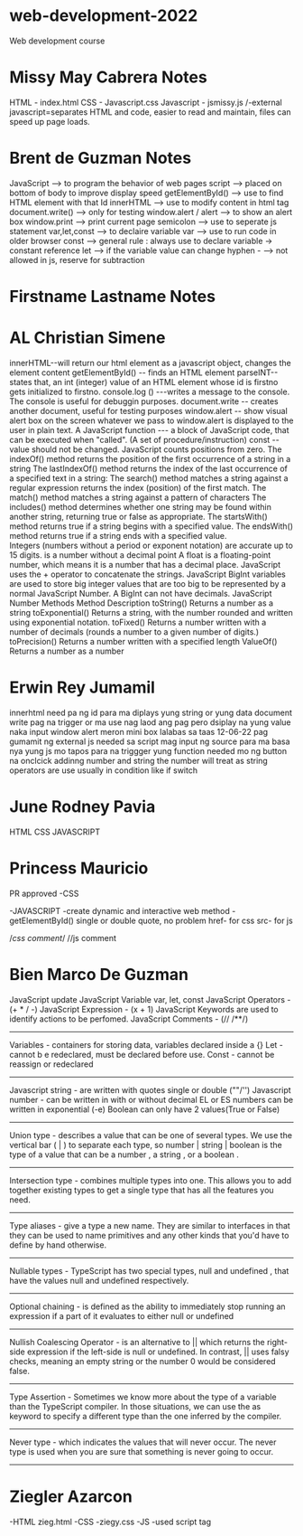 # web-development-2022

Web development course

# Missy May Cabrera Notes
HTML - index.html
CSS - Javascript.css
Javascript - jsmissy.js
/-external javascript=separates HTML and code,
                     easier to read and maintain,
                     files can speed up page loads.
# Brent de Guzman Notes

JavaScript --> to program the behavior of web pages
script --> placed on bottom of body to improve display speed
getElementById() --> use to find HTML element with that Id
innerHTML --> use to modify content in html tag
document.write() --> only for testing
window.alert / alert --> to show an alert box
window.print --> print current page
semicolon --> use to seperate js statement
var,let,const --> to declaire variable
var --> use to run code in older browser
const --> general rule : always use to declare variable -> constant reference
let --> if the variable value can change
hyphen - --> not allowed in js, reserve for subtraction

# Firstname Lastname Notes
 # AL Christian Simene 
 innerHTML--will return our html element as a javascript object, changes the element content
 getElementById() -- finds an HTML element
 parseINT-- states that, an int (integer) value of an HTML element whose id is firstno gets initialized to firstno. 
 console.log () ---writes a message to the console. The  console is useful for debuggin purposes.
 document.write -- creates another document, useful for testing purposes
 window.alert -- show visual alert box on the screen whatever we pass to window.alert is displayed to the user in plain text.
 A JavaScript function --- a block of JavaScript code, that can be executed when "called". (A set of procedure/instruction)
 const -- value should not be changed.
 JavaScript counts positions from zero. 
 The indexOf() method returns the position of the first occurrence of a string in a string
The lastIndexOf() method returns the index of the last occurrence of a specified text in a string:
The search() method matches a string against a regular expression 
returns the index (position) of the first match.
The match() method matches a string against  a pattern of characters
The includes() method determines whether one string may be found within another string, returning true or false as appropriate.
The startsWith() method returns true if a string begins with a specified value.
The endsWith() method returns true if a string ends with a specified value.    
Integers (numbers without a period or exponent notation) are accurate up to 15 digits.
is a number without a decimal point
A float is a floating-point number, which means it is a number that has a decimal place.
JavaScript uses the + operator to concatenate the strings.
JavaScript BigInt variables are used to store big integer values that are too big to be represented by a normal JavaScript Number.
A BigInt can not have decimals.
JavaScript Number Methods
   Method	 Description
toString()	Returns a number as a string
toExponential()	Returns a string, with the number rounded and written 			using exponential notation.
toFixed()	Returns a number written with a number of decimals		(rounds a number to a given number of digits.)
toPrecision()	Returns a number written with a specified length
ValueOf()	Returns a number as a number




# Erwin Rey Jumamil

innerhtml need pa ng id para ma diplays yung string or yung data
document write pag na trigger or ma use nag laod ang pag pero dsiplay na yung value naka input
window alert meron mini box lalabas sa taas
12-06-22
pag gumamit ng external js needed sa script mag input ng source para ma basa nya yung js mo
tapos para na triggger yung function needed mo ng button na onclcick
addinng number and string the number will treat as string
operators are use usually in condition like if switch

# June Rodney Pavia

HTML
CSS
JAVASCRIPT

# Princess Mauricio
PR approved
-CSS

-JAVASCRIPT -create dynamic and interactive web
method - getElementById()
single or double quote, no problem
href- for css
src- for js
<!--html comment-->
/*css comment*/
//js comment
# Bien Marco De Guzman
JavaScript update
JavaScript Variable
var, let, const
JavaScript Operators - (+ * / -)
JavaScript Expression - (x + 1)
JavaScript Keywords are used to identify actions to be perfomed.
JavaScript Comments - (// /**/)
__________________________________________________
Variables - containers for storing data, variables declared inside a {}
Let - cannot b e redeclared, must be declared before use.
Const - cannot be reassign or redeclared
__________________________________________________
Javascript string - are written with quotes single or double (""/'')
Javascript number - can be written in with or without decimal
EL or ES numbers can be written in exponential (-e)
Boolean can only have 2 values(True or False)
__________________________________________________
Union type - describes a value that can be one of several types. We use the vertical bar ( | ) to separate each type, so number | string | boolean is the type of a value that can be a number , a string , or a boolean .
__________________________________________________
Intersection type - combines multiple types into one. This allows you to add together existing types to get a single type that has all the features you need. 
__________________________________________________
Type aliases - give a type a new name. 
They are similar to interfaces in that 
they can be used to name primitives and any 
other kinds that you'd have to define by hand otherwise.
__________________________________________________
Nullable types - TypeScript has two special types, null and undefined , that have the values null and undefined respectively.
__________________________________________________
Optional chaining - is defined as the ability to immediately stop running an expression if a part of it evaluates to either null or undefined 
__________________________________________________
Nullish Coalescing Operator - is an alternative to || which returns the right-side expression if the left-side is null or undefined. In contrast, || uses falsy checks, meaning an empty string or the number 0 would be considered false.
__________________________________________________
Type Assertion - Sometimes we know more about the type of a variable than the TypeScript compiler. In
those situations, we can use the as keyword to specify a different type than the one
inferred by the compiler.
__________________________________________________
Never type - which indicates the values that will never occur. The never type is used when you are sure that something is never going to occur.
__________________________________________________ 
# Ziegler Azarcon
-HTML zieg.html
-CSS -ziegy.css
-JS -used script tag

